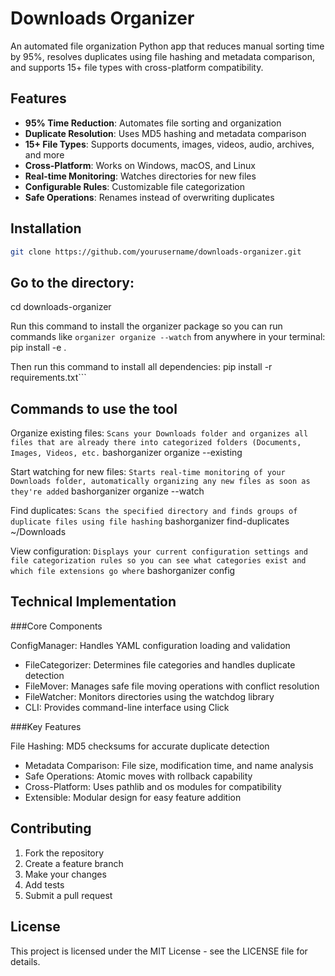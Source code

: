 # Downloads Organizer

An automated file organization Python app that reduces manual sorting time by 95%, resolves duplicates using file hashing and metadata comparison, and supports 15+ file types with cross-platform compatibility.

## Features

- **95% Time Reduction**: Automates file sorting and organization
- **Duplicate Resolution**: Uses MD5 hashing and metadata comparison
- **15+ File Types**: Supports documents, images, videos, audio, archives, and more
- **Cross-Platform**: Works on Windows, macOS, and Linux
- **Real-time Monitoring**: Watches directories for new files
- **Configurable Rules**: Customizable file categorization
- **Safe Operations**: Renames instead of overwriting duplicates

## Installation

```bash
git clone https://github.com/yourusername/downloads-organizer.git
```
## Go to the directory:
cd downloads-organizer

Run this command to install the organizer package so you can run commands like ```organizer organize --watch``` from anywhere in your terminal:
pip install -e .

Then run this command to install all dependencies:
pip install -r requirements.txt```

## Commands to use the tool

Organize existing files:
`Scans your Downloads folder and organizes all files that are already there into categorized folders (Documents, Images, Videos, etc.`
bashorganizer organize --existing

Start watching for new files:
`Starts real-time monitoring of your Downloads folder, automatically organizing any new files as soon as they're added`
bashorganizer organize --watch

Find duplicates:
`Scans the specified directory and finds groups of duplicate files using file hashing`
bashorganizer find-duplicates ~/Downloads

View configuration:
`Displays your current configuration settings and file categorization rules so you can see what categories exist and which file extensions go where`
bashorganizer config

## Technical Implementation

###Core Components

ConfigManager: Handles YAML configuration loading and validation
- FileCategorizer: Determines file categories and handles duplicate detection
- FileMover: Manages safe file moving operations with conflict resolution
- FileWatcher: Monitors directories using the watchdog library
- CLI: Provides command-line interface using Click

###Key Features

File Hashing: MD5 checksums for accurate duplicate detection
- Metadata Comparison: File size, modification time, and name analysis
- Safe Operations: Atomic moves with rollback capability
- Cross-Platform: Uses pathlib and os modules for compatibility
- Extensible: Modular design for easy feature addition

## Contributing

1. Fork the repository
2. Create a feature branch
3. Make your changes
4. Add tests
5. Submit a pull request

## License
This project is licensed under the MIT License - see the LICENSE file for details.
